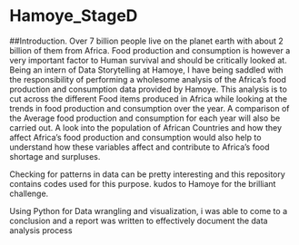 # Hamoye_StageD
##Introduction. 
Over 7 billion people live on the planet earth with about 2 billion of them from Africa. Food production and consumption is however a very important factor to Human survival and should be critically looked at. Being an intern of Data Storytelling at Hamoye, I have being saddled with the responsibility of performing a wholesome analysis of the Africa’s food production and consumption data provided by Hamoye. This analysis is to cut across the different Food items produced in Africa while looking at the trends in food production and consumption over the year. A comparison of the Average food production and consumption for each year will also be carried out. 
A look into the population of African Countries and how they affect Africa’s food production and consumption would also help to understand how these variables affect and contribute to Africa’s food shortage and surpluses. 
 
 
Checking for patterns in data can be pretty interesting and this repository contains codes used for this purpose. kudos to Hamoye for the brilliant challenge.

Using Python for Data wrangling and visualization, i was able to come to a conclusion and a report was written to effectively document the data analysis process
